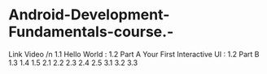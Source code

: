 # Android-Development-Fundamentals-course.-

Link Video
/n 1.1 Hello World : 
1.2 Part A Your First Interactive UI : 
1.2 Part B
1.3
1.4
1.5
2.1
2.2
2.3
2.4
2.5
3.1
3.2
3.3
